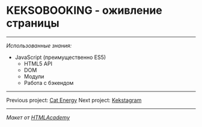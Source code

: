 # KEKSOBOOKING - оживление страницы
----

*Использованные знания:*

* JavaScript (преимущественно ES5)
  - HTML5 API 
  - DOM
  - Модули
  - Работа с бэкендом

----


Previous project: <a href = "https://github.com/disorientationinspace/HTMLAcademy__cat-energy">Cat Energy</a>
Next project: <a href = "https://github.com/disorientationinspace/HTMLAcademy__kekstagram">Kekstagram</a>

----

*Макет от <a href = "https://htmlacademy.ru">HTMLAcademy</a>*
